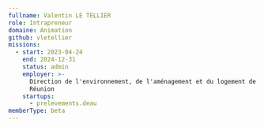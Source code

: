 ```yaml
---
fullname: Valentin LE TELLIER
role: Intrapreneur
domaine: Animation
github: vletellier
missions:
  - start: 2023-04-24
    end: 2024-12-31
    status: admin
    employer: >-
      Direction de l'environnement, de l'aménagement et du logement de La
      Réunion
    startups:
      - prelevements.deau
memberType: beta
---
```

